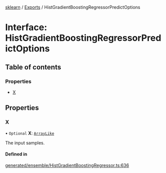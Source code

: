 [sklearn](../readme.md) / [Exports](../modules.md) / HistGradientBoostingRegressorPredictOptions

# Interface: HistGradientBoostingRegressorPredictOptions

## Table of contents

### Properties

- [X](HistGradientBoostingRegressorPredictOptions.md#x)

## Properties

### X

• `Optional` **X**: [`ArrayLike`](../modules.md#arraylike)

The input samples.

#### Defined in

[generated/ensemble/HistGradientBoostingRegressor.ts:636](https://github.com/transitive-bullshit/scikit-learn-ts/blob/367336a/packages/sklearn/src/generated/ensemble/HistGradientBoostingRegressor.ts#L636)
